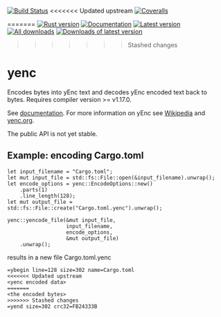 [![Build Status](https://travis-ci.org/aswaving/yenc.svg?branch=master)](https://travis-ci.org/aswaving/yenc)
<<<<<<< Updated upstream
[![Coveralls](https://img.shields.io/coveralls/aswaving/yenc.svg)](https://coveralls.io/github/aswaving/yenc)

=======
[![Rust version]( https://img.shields.io/badge/rust-1.13+-blue.svg)]()
[![Documentation](https://docs.rs/yenc/badge.svg)](https://docs.rs/yenc)
[![Latest version](https://img.shields.io/crates/v/yenc.svg)](https://crates.io/crates/yenc)
[![All downloads](https://img.shields.io/crates/d/yenc.svg)](https://crates.io/crates/yenc)
[![Downloads of latest version](https://img.shields.io/crates/dv/yenc.svg)](https://crates.io/crates/yenc)
>>>>>>> Stashed changes
# yenc

Encodes bytes into yEnc text and decodes yEnc encoded text back to bytes.
Requires compiler version >= v1.17.0.

See [documentation](http://docs.rs/yenc).
For more information on yEnc see [Wikipedia](https://en.wikipedia.org/wiki/YEnc) and [yenc.org](http://www.yenc.org).

The public API is not yet stable.

## Example: encoding Cargo.toml

```
let input_filename = "Cargo.toml";
let mut input_file = std::fs::File::open(&input_filename).unwrap();
let encode_options = yenc::EncodeOptions::new()
    .parts(1)
    .line_length(128);
let mut output_file = std::fs::File::create("Cargo.toml.yenc").unwrap();

yenc::yencode_file(&mut input_file, 
                   input_filename, 
                   encode_options, 
                   &mut output_file)
    .unwrap();
```

results in a new file Cargo.toml.yenc

```
=ybegin line=128 size=302 name=Cargo.toml 
<<<<<<< Updated upstream
<yenc encoded data>
=======
<the encoded bytes>
>>>>>>> Stashed changes
=yend size=302 crc32=FB24333B
```

